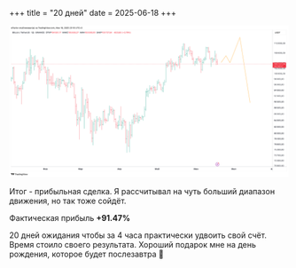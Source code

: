 +++
title = "20 дней"
date = 2025-06-18
+++

[![20 дней](/blog/30.png)](/blog/31.png)

Итог - прибыльная сделка. Я рассчитывал на чуть больший диапазон движения, но так тоже сойдёт.

Фактическая прибыль **+91.47%**

20 дней ожидания чтобы за 4 часа практически удвоить свой счёт. Время стоило своего результата.
Хороший подарок мне на день рождения, которое будет послезавтра 🎂